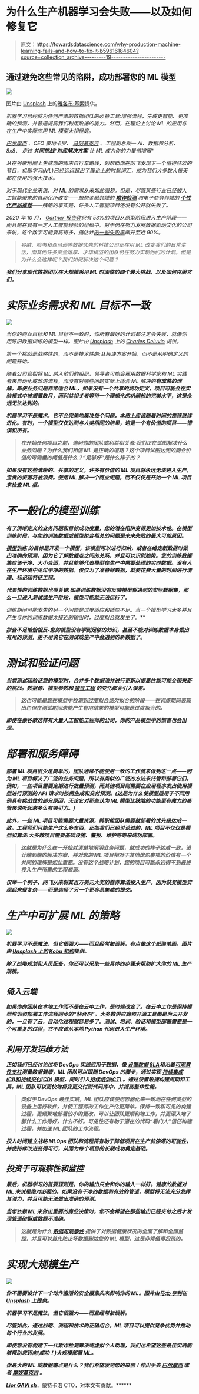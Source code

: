 # 为什么生产机器学习会失败——以及如何修复它

> 原文：<https://towardsdatascience.com/why-production-machine-learning-fails-and-how-to-fix-it-b59616184604?source=collection_archive---------19----------------------->

## 通过避免这些常见的陷阱，成功部署您的 ML 模型

![](img/772d54474ab4f380c2c95b4766881ed3.png)

图片由 [Unsplash](http://www.unsplash.com) 上的[雅各布·基索](https://unsplash.com/photos/xBxSkvaJz74)提供。

*机器学习已经成为任何严肃的数据团队的必备工具:增强流程，生成更智能、更准确的预测，并普遍提高我们利用数据的能力。然而，在理论上讨论 ML 的应用与在生产中实际应用 ML 模型大相径庭。*

[*巴尔摩西*](https://www.linkedin.com/in/barrmoses/) *、CEO 蒙地卡罗、* [*马努慕克吉*](https://www.linkedin.com/in/manumukerji/) *、工程副总裁— AI、数据和分析、8x8、* *走过* ***共同挑战*******对应解决方案*** *让 ML 成为你的力量倍增器**

*从在谷歌地图上生成你的周末自行车路线，到帮助你在网飞发现下一个值得狂欢的节目，机器学习(ML)已经远远超出了理论上的时髦词汇，成为我们大多数人每天都在使用的强大技术。*

*对于现代企业来说，对 ML 的需求从未如此强烈。但是，尽管某些行业已经被人工智能带来的自动化所改变——想想金融领域的 [**欺诈检测**](https://www.businessinsider.com/ai-in-banking-report) 和电子商务领域的 [**个性化产品推荐**](https://customerthink.com/explained-working-and-advantages-of-a-recommendation-engine/)——残酷的事实是，许多人工智能项目还没有公开就失败了。*

*2020 年 10 月， [Gartner 报告称](https://www.gartner.com/en/newsroom/press-releases/2020-10-19-gartner-identifies-the-top-strategic-technology-trends-for-2021#:~:text=Gartner%20research%20shows%20only%2053,a%20production%2Dgrade%20AI%20pipeline.)只有 53%的项目从原型阶段进入生产阶段——而且是在具有一定人工智能经验的组织中。对于仍在努力发展数据驱动文化的公司来说，这个数字可能要高得多，据估计[的一些失败率](https://venturebeat.com/2019/07/19/why-do-87-of-data-science-projects-never-make-it-into-production/)飙升至近 90%。*

> *谷歌、脸书和亚马逊等数据优先的科技公司正在用 ML 改变我们的日常生活，而其他许多资金雄厚、才华横溢的团队仍在努力实现他们的计划。但是为什么会这样呢？我们如何解决这个问题？*

***我们分享现代数据团队在大规模采用 ML 时面临的四个最大挑战，以及如何克服它们。***

# *实际业务需求和 ML 目标不一致*

*![](img/872d25e3e511feb2cf07dd6bf915c149.png)*

*当你的商业目标和 ML 目标不一致时，你所有最好的计划都注定会失败，就像你用陈旧数据训练的模型一样。图片由 [Unsplash](https://unsplash.com/s/photos/machine-learning) 上的 [Charles Deluvio](https://unsplash.com/photos/pjAH2Ax4uWk) 提供。*

*第一个挑战是战略性的，而不是技术性的:从解决方案开始，而不是从明确定义的问题开始。*

*随着公司竞相将 ML 纳入他们的组织，领导者可能会雇用数据科学家和 ML 实践者来自动化或改进流程，而没有对哪些问题实际上适合 ML 解决的[](https://developers.google.com/machine-learning/problem-framing/good)**有成熟的理解。即使业务问题非常适合 ML，如果没有一个共享的成功定义，项目可能会在实验模式中被搁置数月，而利益相关者等待一个理想化的机器般的完美水平，这是永远无法达到的。***

***机器学习不是魔术，它不会完美地解决每个问题，本质上应该随着时间的推移继续进化。有时，一个模型仅仅达到与人类相同的结果，这是一个有价值的项目——错误和所有。***

> ***在开始任何项目之前，询问你的团队或利益相关者:*我们正在试图解决什么业务问题？为什么我们相信 ML 是正确的道路？这个项目试图达到的商业价值的可测量的阈值是什么？“足够好”是什么样子的？****

***如果没有这些清晰的、共享的定义，许多有价值的 ML 项目将永远无法进入生产，宝贵的资源将被浪费。使用 ML 解决一个商业问题，而不仅仅是开始一个 ML 项目来检查 ML 框。***

# ***不一般化的模型训练***

***有了清晰定义的业务问题和目标成功度量，您的潜在陷阱变得更加技术性。在模型训练阶段，与您的训练数据或模型拟合相关的问题是未来失败的最大可能原因。***

***[**模型训练**](https://elitedatascience.com/model-training) 的目标是开发一个模型，该模型可以进行归纳，或者在给定新数据时做出准确的预测，因为它了解数据点之间的关系，并且可以识别趋势。您的训练数据集应该干净、大小合适，并且能够代表模型在生产中需要处理的实时数据。没有人在生产环境中见过干净的数据。仅仅为了准备好数据，就要花费大量的时间进行清理、标记和特征工程。***

***代表性的训练数据也很关键:如果训练数据没有反映模型将遇到的实际数据集，那么一旦进入测试或生产阶段，模型可能就无法运行了。***

***训练期间可能发生的另一个问题是过度适应和适应不足。当一个模型学习*太多*并且产生与你的训练数据太接近的输出时，过度拟合就发生了。***

***拟合不足恰恰相反-您的模型没有学到足够的知识，甚至不能对训练数据本身做出有用的预测，更不用说它在测试或生产中会遇到的新数据了。***

# ***测试和验证问题***

***当您测试和验证您的模型时，合并多个数据流并进行更新以提高性能可能会带来新的挑战。数据源、模型参数和 [**特征工程**](https://en.wikipedia.org/wiki/Feature_engineering) 的变化都会引入误差。***

> ***这也可能是您在模型中检测到过度拟合或欠拟合的阶段——在训练期间表现出色但在测试期间未能产生有用结果的模型可能是过度拟合的。***

***即使在像谷歌这样有大量人工智能工程师的公司，你的产品模型中的惊喜也会出现。***

# ***部署和服务障碍***

***部署 ML 项目很少是简单的，团队通常不能使用一致的工作流来做到这一点——因为 ML 项目解决了广泛的业务问题，所以有类似的广泛的方法来托管和部署它们。例如，一些项目需要定期进行批量预测，而其他项目则需要在应用程序发出使用模型进行预测的 API 请求时按需生成和交付预测。(这是为什么使模型适用于不同用例具有挑战性的部分原因，无论它对那些认为 ML 模型比狭隘的功能更有魔力的高管来说听起来多么有吸引力。)***

***此外，一些 ML 项目可能需要大量资源，跨职能团队需要就部署的优先级达成一致。工程师们只能生产这么多东西，正如我们已经讨论过的，ML 项目不仅仅是模型和算法:大多数项目需要基础设施、警报、维护等等来成功部署。***

> ***这就是为什么在一开始就清楚地阐明业务问题，就成功的样子达成一致，设计端到端的解决方案，并对您的 ML 项目相对于其他优先事项的价值有一个共同的理解是如此重要。没有这个战略计划，您的项目可能永远得不到最终投入生产所需的工程资源。***

***仅举一个例子，网飞从未将其[百万美元大奖的推荐算法](https://www.wired.com/2012/04/netflix-prize-costs/)投入生产，因为获奖模型实现起来很复杂——而是选择了另一个更容易集成的提交。***

# ***生产中可扩展 ML 的策略***

***![](img/590307bc58511bf9e4b164218c63e90f.png)***

***机器学习不是魔法，但它很强大——而且经常被误解。有点像这个纸简笔画。图片由 [Unsplash 上的](http://www.unsplash.com/) [Kobu 机构](https://unsplash.com/photos/67L18R4tW_w)提供。***

***除了战略规划和人员配备，你还可以采取一些具体的步骤来帮助扩大你的 ML 生产规模。***

## ***倚入云端***

***如果你的团队在本地工作而不是在云中工作，是时候改变了。在云中工作是保持模型培训和部署工作流程同步的“粘合剂”。大多数供应商和开源工具都是为云开发的，一旦有了云，自动化过程就容易多了。测试、培训、验证和模型部署需要是一个可重复的过程，它不应该从本地 Python 代码进入生产环境。***

## ***利用开发运维方法***

***正如我们已经讨论过将 DevOps 实践应用于数据，像 [**设置数据 SLA**](https://www.montecarlodata.com/how-to-make-your-data-pipelines-more-reliable-with-slas/)和沿着[可观察性支柱](https://www.montecarlodata.com/introducing-the-5-pillars-of-data-observability/)测量数据健康，ML 团队可以跟随 DevOps 的脚步，通过实现 [**持续集成(CI)和持续交付(CD)**](https://www.infoworld.com/article/3271126/what-is-cicd-continuous-integration-and-continuous-delivery-explained.html) **模型**，同时引入[持续培训(CT)](https://cloud.google.com/solutions/machine-learning/mlops-continuous-delivery-and-automation-pipelines-in-machine-learning) 。通过设置敏捷构建周期和工具，ML 团队可以更快地将变更交付到代码库中，并提高整体性能。***

> ***类似于 DevOps 最佳实践，ML 团队应该使用容器化来一致地在任何类型的设备上运行软件，并使工程师的工作生产化更简单。保持一致和可见的构建过程，更频繁地部署较小的更改，可以让团队更顺利地工作，并更深入地了解什么工作得好，什么不好。可见性还有助于潜在的代码“看门人”信任构建过程，并加速 ML 团队的工作流程。***

***投入时间建立战略 MLOps 团队和流程将有助于降低项目在生产前停滞的可能性，并使持续改进变得可行，从而为每个项目的长期成功奠定基础。***

## ***投资于可观察性和监控***

***最后，机器学习的首要规则是，你的输出只会和你的输入一样好。健康的数据对 ML 来说是绝对必要的。如果没有干净的数据和有效的管道，模型将无法充分发挥其潜力，并且可能无法做出准确的预测。***

***当您依赖 ML 来做出重要的商业决策时，您不会希望在那些输出已经交付之后才发现管道破裂或数据不准确。***

> ***这就是为什么 [**数据可观察性**](https://www.montecarlodata.com/introducing-the-5-pillars-of-data-observability/) 提供了对数据健康状况的全面了解和全面监控，并且可以首先防止坏数据到达您的 ML 模型，这是非常值得投资的。***

# ***实现大规模生产***

***![](img/f16f96597788e730c8a98b77b2187b71.png)***

***你不需要设计下一个动作激活的安全摄像头来影响你的 ML。图片由[马太·亨利](https://unsplash.com/photos/fPxOowbR6ls)在 [Unsplash](http://www.unsplash.com/) 上提供。***

***机器学习不是魔法，但它很强大——而且经常被误解。***

***尽管如此，通过战略、流程和技术的正确组合，ML 项目可以提供竞争优势并推动每个行业的发展。***

***即使您没有构建下一代欺诈检测算法或虚拟个人助理，我们也希望这些最佳实践能够帮助您迈向(成功！)大规模部署 ML。***

******你最大的 ML 或数据痛点是什么？我们希望收到您的来信！伸出手去*** [***巴尔摩西***](http://www.montecarlodata.com) ***或者*** [***摩奴慕克吉***](https://medium.com/@next2manu) ***。******

***[***Lior GAVI sh***](https://www.linkedin.com/in/lgavish/)***，蒙特卡洛 CTO，对本文有贡献。******